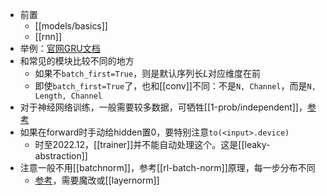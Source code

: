 - 前置
  - [[models/basics]]
  - [[rnn]]
- 举例：[官网GRU文档](https://pytorch.org/docs/stable/generated/torch.nn.GRU.html)
- 和常见的模块比较不同的地方
  - 如果不`batch_first=True`，则是默认序列长$L$对应维度在前
  - 即使`batch_first=True`了，也和[[conv]]不同：不是`N, Channel`，而是`N, Length, Channel`
- 对于神经网络训练，一般需要较多数据，可牺牲[[1-prob/independent]]，[参考](https://stats.stackexchange.com/questions/490813/is-it-better-to-split-sequences-into-overlapping-or-non-overlapping-training-sam)
- 如果在forward时手动给hidden置0，要特别注意`to(<input>.device)`
  - 时至2022.12，[[trainer]]并不能自动处理这个。这是[[leaky-abstraction]]
- 注意一般不用[[batchnorm]]，参考[[rl-batch-norm]]原理，每一步分布不同
  - [参考](https://zhuanlan.zhihu.com/p/398255616)，需要魔改或[[layernorm]]